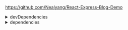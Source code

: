 https://github.com/Nealyang/React-Express-Blog-Demo  

<details>
<summary>devDependencies</summary>

* [cross-env](https://www.npmjs.com/package/cross-env) - 解决跨平台问题。
* [nodemon](https://www.npmjs.com/package/nodemon) - 封装 node 命令，监听文件修改时重启。

</details>

<details>
<summary>dependencies</summary>

* [antd](https://www.npmjs.com/package/antd) - 一套 React 组件。
* [axios](https://www.npmjs.com/package/axios) - 为浏览器和 node.js 实现的基于 Promise 的 HTTP 客户端。
* [bluebird](https://www.npmjs.com/package/bluebird) - Bluebird 是早期 Promise 的一种实现，它提供了丰富的方法和语法糖，一方面降低了 Promise 的使用难度，一当面扩展了 Promise 的功能。

</details>
